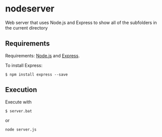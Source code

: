 # nodeserver
Web server that uses Node.js and Express to show all of the subfolders in the current directory

## Requirements
Requirements: [Node.js](https://nodejs.org/) and [Express](https://expressjs.com/).

To install Express:
```
$ npm install express --save
```
## Execution
Execute with
```
$ server.bat
```
or
```
node server.js
```